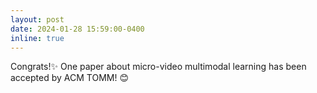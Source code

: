 ```yaml
---
layout: post
date: 2024-01-28 15:59:00-0400
inline: true
---
```

Congrats!:sparkles: One paper about micro-video multimodal learning has been accepted by ACM TOMM! :blush: 

